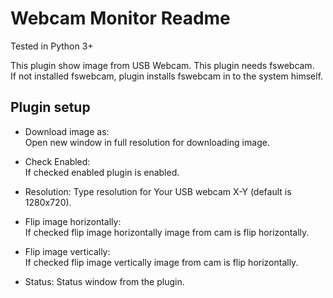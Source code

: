 Webcam Monitor Readme
====

Tested in Python 3+

This plugin show image from USB Webcam. This plugin needs fswebcam.  
If not installed fswebcam, plugin installs fswebcam in to the system himself.  


Plugin setup
-----------
* Download image as:  
  Open new window in full resolution for downloading image.

* Check Enabled:  
  If checked enabled plugin is enabled.

* Resolution:
  Type resolution for Your USB webcam X-Y (default is 1280x720).
  
* Flip image horizontally:  
  If checked flip image horizontally image from cam is flip horizontally.

* Flip image vertically:    
  If checked flip image vertically image from cam is flip horizontally.

* Status:
  Status window from the plugin.  

